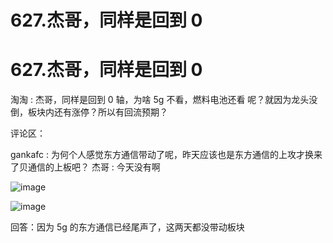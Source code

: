 # 627.杰哥，同样是回到 0

# 627.杰哥，同样是回到 0

淘淘 : 杰哥，同样是回到 0 轴，为啥 5g 不看，燃料电池还看 呢？就因为龙头没倒，板块内还有涨停？所以有回流预期？

评论区：

gankafc : 为何个人感觉东方通信带动了呢，昨天应该也是东方通信的上攻才换来了贝通信的上板吧？ 杰哥 : 今天没有啊

![image](img/Image_174.png)

![image](img/Image_175.png)

回答：因为 5g 的东方通信已经尾声了，这两天都没带动板块